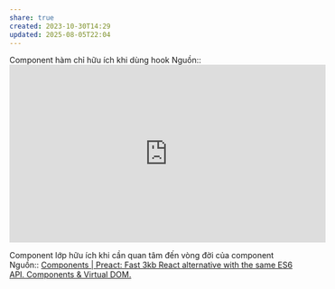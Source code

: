 ```yaml
---
share: true
created: 2023-10-30T14:29
updated: 2025-08-05T22:04
---
```

Component hàm chỉ hữu ích khi dùng hook
Nguồn:: <iframe width="560" height="315" src="https://www.youtube.com/embed/geRMeU1JExk?si=WrqoU8GRdyT7po1S" title="YouTube video player" frameborder="0" allow="accelerometer; autoplay; clipboard-write; encrypted-media; gyroscope; picture-in-picture; web-share" referrerpolicy="strict-origin-when-cross-origin" allowfullscreen></iframe>

Component lớp hữu ích khi cần quan tâm đến vòng đời của component
Nguồn:: [Components | Preact: Fast 3kb React alternative with the same ES6 API. Components & Virtual DOM.](https://preactjs.com/tutorial/03-components/)